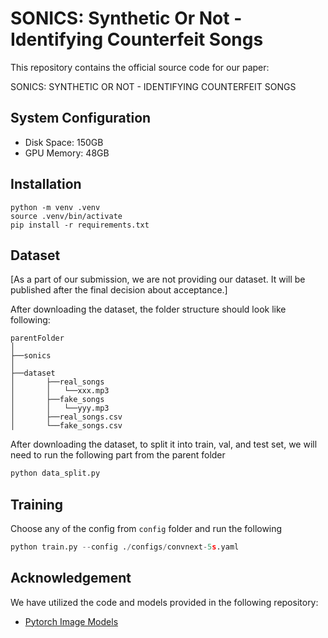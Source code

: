# SONICS: Synthetic Or Not - Identifying Counterfeit Songs

This repository contains the official source code for our paper:

SONICS: SYNTHETIC OR NOT - IDENTIFYING COUNTERFEIT SONGS


## System Configuration

- Disk Space: 150GB
- GPU Memory: 48GB

## Installation

```
python -m venv .venv
source .venv/bin/activate
pip install -r requirements.txt
```

## Dataset 

[As a part of our submission, we are not providing our dataset. It will be published after the final decision about acceptance.]

After downloading the dataset, the folder structure should look like following:

```
parentFolder
│
├──sonics
│
├──dataset
│       ├──real_songs  
│       │   └──xxx.mp3 
│       ├──fake_songs
│       │   └──yyy.mp3
│       ├──real_songs.csv
│       └──fake_songs.csv
```

After downloading the dataset, to split it into train, val, and test set, we will need to run the following part from the parent folder

```python
python data_split.py
```

## Training

Choose any of the config from `config` folder and run the following

```python
python train.py --config ./configs/convnext-5s.yaml
```

## Acknowledgement

We have utilized the code and models provided in the following repository:

- [Pytorch Image Models](https://github.com/huggingface/pytorch-image-models)



